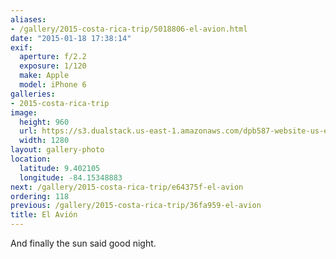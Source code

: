 ```yaml
---
aliases:
- /gallery/2015-costa-rica-trip/5018806-el-avion.html
date: "2015-01-18 17:38:14"
exif:
  aperture: f/2.2
  exposure: 1/120
  make: Apple
  model: iPhone 6
galleries:
- 2015-costa-rica-trip
image:
  height: 960
  url: https://s3.dualstack.us-east-1.amazonaws.com/dpb587-website-us-east-1/asset/gallery/2015-costa-rica-trip/5018806-el-avion~1280.jpg
  width: 1280
layout: gallery-photo
location:
  latitude: 9.402105
  longitude: -84.15348883
next: /gallery/2015-costa-rica-trip/e64375f-el-avion
ordering: 118
previous: /gallery/2015-costa-rica-trip/36fa959-el-avion
title: El Avión
---
```


And finally the sun said good night.
